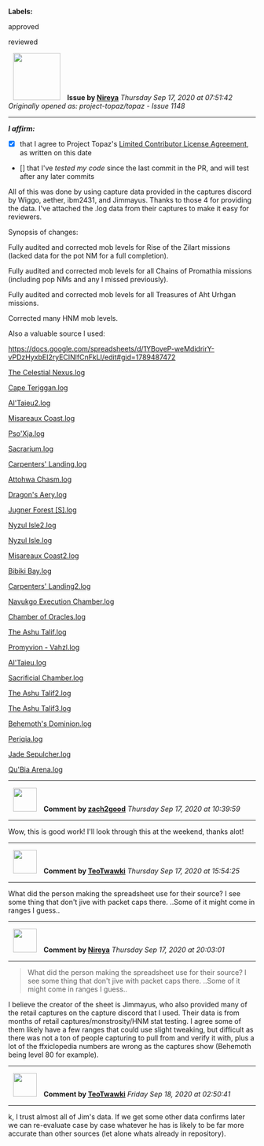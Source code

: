 **Labels:**

approved

reviewed



<a href="https://github.com/Nireya"><img src="https://avatars2.githubusercontent.com/u/17558211?v=4" width="96" height="96" hspace="10"></img></a> **Issue by [Nireya](https://github.com/Nireya)**
_Thursday Sep 17, 2020 at 07:51:42_
_Originally opened as: project-topaz/topaz - Issue 1148_

----

<!-- place 'x' mark between square [] brackets to affirm: -->
**_I affirm:_**
- [x] that I agree to Project Topaz's [Limited Contributor License Agreement](http://project-topaz.com/blob/release/CONTRIBUTOR_AGREEMENT.md), as written on this date
- [] that I've _tested my code_ since the last commit in the PR, and will test after any later commits

All of this was done by using capture data provided in the captures discord by Wiggo, aether, ibm2431, and Jimmayus. Thanks to those 4 for providing the data. I've attached the .log data from their captures to make it easy for reviewers.

Synopsis of changes:
Fully audited and corrected mob levels for Rise of the Zilart missions (lacked data for the pot NM for a full completion).
Fully audited and corrected mob levels for all Chains of Promathia missions (including pop NMs and any I missed previously).
Fully audited and corrected mob levels for all Treasures of Aht Urhgan  missions.
Corrected many HNM mob levels.

Also a valuable source I used:
https://docs.google.com/spreadsheets/d/1YBoveP-weMdidrirY-vPDzHyxbEI2ryECINlfCnFkLI/edit#gid=1789487472

[The Celestial Nexus.log](https://github.com/project-topaz/topaz/files/5237136/The.Celestial.Nexus.log)
[Cape Teriggan.log](https://github.com/project-topaz/topaz/files/5237137/Cape.Teriggan.log)
[Al'Taieu2.log](https://github.com/project-topaz/topaz/files/5237138/Al.Taieu2.log)
[Misareaux Coast.log](https://github.com/project-topaz/topaz/files/5237139/Misareaux.Coast.log)
[Pso'Xja.log](https://github.com/project-topaz/topaz/files/5237140/Pso.Xja.log)
[Sacrarium.log](https://github.com/project-topaz/topaz/files/5237141/Sacrarium.log)
[Carpenters' Landing.log](https://github.com/project-topaz/topaz/files/5237142/Carpenters.Landing.log)
[Attohwa Chasm.log](https://github.com/project-topaz/topaz/files/5237143/Attohwa.Chasm.log)
[Dragon's Aery.log](https://github.com/project-topaz/topaz/files/5237144/Dragon.s.Aery.log)
[Jugner Forest [S].log](https://github.com/project-topaz/topaz/files/5237145/Jugner.Forest.S.log)
[Nyzul Isle2.log](https://github.com/project-topaz/topaz/files/5237146/Nyzul.Isle2.log)
[Nyzul Isle.log](https://github.com/project-topaz/topaz/files/5237147/Nyzul.Isle.log)
[Misareaux Coast2.log](https://github.com/project-topaz/topaz/files/5237148/Misareaux.Coast2.log)
[Bibiki Bay.log](https://github.com/project-topaz/topaz/files/5237149/Bibiki.Bay.log)
[Carpenters' Landing2.log](https://github.com/project-topaz/topaz/files/5237150/Carpenters.Landing2.log)
[Navukgo Execution Chamber.log](https://github.com/project-topaz/topaz/files/5237151/Navukgo.Execution.Chamber.log)
[Chamber of Oracles.log](https://github.com/project-topaz/topaz/files/5237152/Chamber.of.Oracles.log)
[The Ashu Talif.log](https://github.com/project-topaz/topaz/files/5237153/The.Ashu.Talif.log)
[Promyvion - Vahzl.log](https://github.com/project-topaz/topaz/files/5237154/Promyvion.-.Vahzl.log)
[Al'Taieu.log](https://github.com/project-topaz/topaz/files/5237155/Al.Taieu.log)
[Sacrificial Chamber.log](https://github.com/project-topaz/topaz/files/5237156/Sacrificial.Chamber.log)
[The Ashu Talif2.log](https://github.com/project-topaz/topaz/files/5237157/The.Ashu.Talif2.log)
[The Ashu Talif3.log](https://github.com/project-topaz/topaz/files/5237158/The.Ashu.Talif3.log)
[Behemoth's Dominion.log](https://github.com/project-topaz/topaz/files/5237159/Behemoth.s.Dominion.log)
[Periqia.log](https://github.com/project-topaz/topaz/files/5237160/Periqia.log)
[Jade Sepulcher.log](https://github.com/project-topaz/topaz/files/5237161/Jade.Sepulcher.log)
[Qu'Bia Arena.log](https://github.com/project-topaz/topaz/files/5237162/Qu.Bia.Arena.log)



----
<a href="https://github.com/zach2good"><img src="https://avatars3.githubusercontent.com/u/1389729?v=4" width="48" height="48" hspace="10"></img></a> **Comment by [zach2good](https://github.com/zach2good)**
_Thursday Sep 17, 2020 at 10:39:59_

----

Wow, this is good work! I'll look through this at the weekend, thanks alot!


----
<a href="https://github.com/TeoTwawki"><img src="https://avatars0.githubusercontent.com/u/6871475?v=4" width="48" height="48" hspace="10"></img></a> **Comment by [TeoTwawki](https://github.com/TeoTwawki)**
_Thursday Sep 17, 2020 at 15:54:25_

----

What did the person making the spreadsheet use for their source? I see some thing that don't jive with packet caps there. ..Some of it might come in ranges I guess..


----
<a href="https://github.com/Nireya"><img src="https://avatars2.githubusercontent.com/u/17558211?v=4" width="48" height="48" hspace="10"></img></a> **Comment by [Nireya](https://github.com/Nireya)**
_Thursday Sep 17, 2020 at 20:03:01_

----

> What did the person making the spreadsheet use for their source? I see some thing that don't jive with packet caps there. ..Some of it might come in ranges I guess..

I believe the creator of the sheet is Jimmayus, who also provided many of the retail captures on the capture discord that I used. Their data is from months of retail captures/monstrosity/HNM stat testing. I agree some of them likely have a few ranges that could use slight tweaking, but difficult as there was not a ton of people capturing to pull from and verify it with, plus a lot of the ffxiclopedia numbers are wrong as the captures show (Behemoth being level 80 for example).


----
<a href="https://github.com/TeoTwawki"><img src="https://avatars0.githubusercontent.com/u/6871475?v=4" width="48" height="48" hspace="10"></img></a> **Comment by [TeoTwawki](https://github.com/TeoTwawki)**
_Friday Sep 18, 2020 at 02:50:41_

----

k, I trust almost all of Jim's data. If we get some other data confirms later we can re-evaluate case by case whatever he has is likely to be far more accurate than other sources (let alone whats already in repository).
